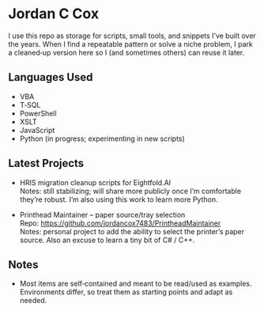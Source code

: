# Jordan C Cox

I use this repo as storage for scripts, small tools, and snippets I’ve built over the years. When I find a repeatable pattern or solve a niche problem, I park a cleaned‑up version here so I (and sometimes others) can reuse it later.

## Languages Used
- VBA
- T‑SQL
- PowerShell
- XSLT
- JavaScript
- Python (in progress; experimenting in new scripts)

## Latest Projects
- HRIS migration cleanup scripts for Eightfold.AI  
  Notes: still stabilizing; will share more publicly once I’m comfortable they’re robust. I’m also using this work to learn more Python.

- Printhead Maintainer – paper source/tray selection  
  Repo: https://github.com/jordancox7483/PrintheadMaintainer  
  Notes: personal project to add the ability to select the printer’s paper source. Also an excuse to learn a tiny bit of C# / C++.

## Notes
- Most items are self‑contained and meant to be read/used as examples. Environments differ, so treat them as starting points and adapt as needed.
